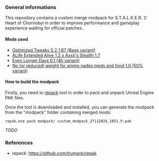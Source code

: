 ### General informations

This repository contains a custom merge modpack for S.T.A.L.K.E.R. 2: Heart of Chornobyl in order to improve performance and gameplay experience waiting for official patches.

#### Mods used

- [Optimized Tweaks S.2 1.67 (Base variant)](https://www.nexusmods.com/stalker2heartofchornobyl/mods/7)
- [ALife Extended Alive 1.2 x Axxii's Stealth 1.7](https://www.nexusmods.com/stalker2heartofchornobyl/mods/273)
- [Even Longer Days 0.1 (4h variant)](https://www.nexusmods.com/stalker2heartofchornobyl/mods/47)
- [No (or reduced) weight for ammo nades meds and food 1.0 (50% variant)](https://www.nexusmods.com/stalker2heartofchornobyl/mods/45)

#### How to build the modpack

Firstly, you need to [repack](https://github.com/trumank/repak) tool in order to pack and unpack Unreal Engine PAK files.

Once the tool is downloaded and installed, you can generate the modpack from the "modpack" folder containing merged mods:

```
repak.exe pack modpack/ custom_modpack_27112024_1051_P.pak
```

*TODO*

### References

- repack: https://github.com/trumank/repak
